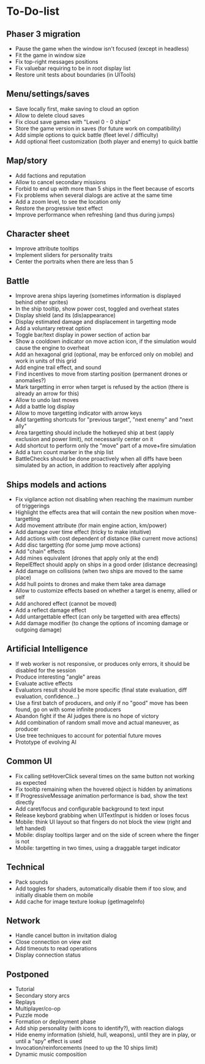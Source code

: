 To-Do-list
==========

Phaser 3 migration
------------------

* Pause the game when the window isn't focused (except in headless)
* Fit the game in window size
* Fix top-right messages positions
* Fix valuebar requiring to be in root display list
* Restore unit tests about boundaries (in UITools)

Menu/settings/saves
-------------------

* Save locally first, make saving to cloud an option
* Allow to delete cloud saves
* Fix cloud save games with "Level 0 - 0 ships"
* Store the game version in saves (for future work on compatibility)
* Add simple options to quick battle (fleet level / difficulty)
* Add optional fleet customization (both player and enemy) to quick battle

Map/story
---------

* Add factions and reputation
* Allow to cancel secondary missions
* Forbid to end up with more than 5 ships in the fleet because of escorts
* Fix problems when several dialogs are active at the same time
* Add a zoom level, to see the location only
* Restore the progressive text effect
* Improve performance when refreshing (and thus during jumps)

Character sheet
---------------

* Improve attribute tooltips
* Implement sliders for personality traits
* Center the portraits when there are less than 5

Battle
------

* Improve arena ships layering (sometimes information is displayed behind other sprites)
* In the ship tooltip, show power cost, toggled and overheat states
* Display shield (and its (dis)appearance)
* Display estimated damage and displacement in targetting mode
* Add a voluntary retreat option
* Toggle bar/text display in power section of action bar
* Show a cooldown indicator on move action icon, if the simulation would cause the engine to overheat
* Add an hexagonal grid (optional, may be enforced only on mobile) and work in units of this grid
* Add engine trail effect, and sound
* Find incentives to move from starting position (permanent drones or anomalies?)
* Mark targetting in error when target is refused by the action (there is already an arrow for this)
* Allow to undo last moves
* Add a battle log display
* Allow to move targetting indicator with arrow keys
* Add targetting shortcuts for "previous target", "next enemy" and "next ally"
* Area targetting should include the hotkeyed ship at best (apply exclusion and power limit), not necessarily center on it
* Add shortcut to perform only the "move" part of a move+fire simulation
* Add a turn count marker in the ship list
* BattleChecks should be done proactively when all diffs have been simulated by an action, in addition to reactively after applying

Ships models and actions
------------------------

* Fix vigilance action not disabling when reaching the maximum number of triggerings
* Highlight the effects area that will contain the new position when move-targetting
* Add movement attribute (for main engine action, km/power)
* Add damage over time effect (tricky to make intuitive)
* Add actions with cost dependent of distance (like current move actions)
* Add disc targetting (for some jump move actions)
* Add "chain" effects
* Add mines equivalent (drones that apply only at the end)
* RepelEffect should apply on ships in a good order (distance decreasing)
* Add damage on collisions (when two ships are moved to the same place)
* Add hull points to drones and make them take area damage
* Allow to customize effects based on whether a target is enemy, allied or self
* Add anchored effect (cannot be moved)
* Add a reflect damage effect
* Add untargettable effect (can only be targetted with area effects)
* Add damage modifier (to change the options of incoming damage or outgoing damage)

Artificial Intelligence
-----------------------

* If web worker is not responsive, or produces only errors, it should be disabled for the session
* Produce interesting "angle" areas
* Evaluate active effects
* Evaluators result should be more specific (final state evaluation, diff evaluation, confidence...)
* Use a first batch of producers, and only if no "good" move has been found, go on with some infinite producers
* Abandon fight if the AI judges there is no hope of victory
* Add combination of random small move and actual maneuver, as producer
* Use tree techniques to account for potential future moves
* Prototype of evolving AI

Common UI
---------

* Fix calling setHoverClick several times on the same button not working as expected
* Fix tooltip remaining when the hovered object is hidden by animations
* If ProgressiveMessage animation performance is bad, show the text directly
* Add caret/focus and configurable background to text input
* Release keybord grabbing when UITextInput is hidden or loses focus
* Mobile: think UI layout so that fingers do not block the view (right and left handed)
* Mobile: display tooltips larger and on the side of screen where the finger is not
* Mobile: targetting in two times, using a draggable target indicator

Technical
---------

* Pack sounds
* Add toggles for shaders, automatically disable them if too slow, and initially disable them on mobile
* Add cache for image texture lookup (getImageInfo)

Network
-------

* Handle cancel button in invitation dialog
* Close connection on view exit
* Add timeouts to read operations
* Display connection status

Postponed
---------

* Tutorial
* Secondary story arcs
* Replays
* Multiplayer/co-op
* Puzzle mode
* Formation or deployment phase
* Add ship personality (with icons to identify?), with reaction dialogs
* Hide enemy information (shield, hull, weapons), until they are in play, or until a "spy" effect is used
* Invocation/reinforcements (need to up the 10 ships limit)
* Dynamic music composition
